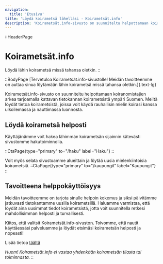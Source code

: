 ```yaml
---
navigation:
  title: 'Etusivu'
title: 'Löydä koirametsä lähelläsi - Koirametsät.info'
description: 'Koirametsät.info-sivusto on suunniteltu helpottamaan koiranomistajien arkea tarjoamalla kattavan tietokannan koirametsistä ympäri Suomen. Meiltä löydät tietoa koirametsistä, joissa voit käydä rauhallisin mielin koirasi kanssa ulkoilemassa ja nauttimassa luonnosta.'
---
```


::HeaderPage
# Koirametsät.info
Löydä lähin koirametsä missä tahansa oletkin.
::


::BodyPage
[Tervetuloa Koirametsät.info-sivustolle! Meidän tavoitteemme on auttaa sinua löytämään lähin koirametsä missä tahansa oletkin.]{.text-lg}
<!--more-->
Koirametsät.info-sivusto on suunniteltu helpottamaan koiranomistajien arkea tarjoamalla kattavan tietokannan koirametsistä ympäri Suomen. Meiltä löydät tietoa koirametsistä, joissa voit käydä rauhallisin mielin koirasi kanssa ulkoilemassa ja nauttimassa luonnosta.
## Löydä koirametsä helposti

Käyttäjänämme voit hakea lähimmän koirametsän sijainnin kätevästi sivustomme hakutoiminnolla. 

::CtaPage{type="primary" to="/haku" label="Haku"}
::

Voit myös selata sivustoamme alueittain ja löytää uusia mielenkiintoisia koirametsiä.
::CtaPage{type="primary" to="/kaupungit" label="Kaupungit"}
::
## Tavoitteena helppokäyttöisyys
Meidän tavoitteemme on tarjota sinulle helpoin kokemus ja siksi päivitämme jatkuvasti tietokantamme uusilla koirametsillä. Haluamme varmistaa, että löydät aina uusimmat tiedot koirametsistä, jotta voit suunnitella retkesi mahdollisimman helposti ja turvallisesti.

Kiitos, että valitsit Koirametsät.info-sivuston. Toivomme, että nautit käyttäessäsi palveluamme ja löydät etsimäsi koirametsän helposti ja nopeasti!

Lisää tietoa [täältä](/info)

_Huom! Koirametsät.info ei vastaa yhdenkään koirametsän tilasta tai toiminnasta._
::